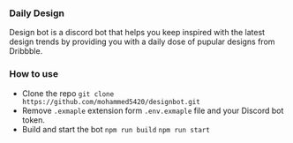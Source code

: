 ### Daily Design
Design bot is a discord bot that helps you keep inspired with the latest design trends by providing you with a daily dose of pupular designs from Dribbble.

### How to use
- Clone the repo
    `git clone https://github.com/mohammed5420/designbot.git`
- Remove `.exmaple` extension form `.env.exmaple` file and your Discord bot token.
- Build and start the bot
    `npm run build`
    `npm run start`
